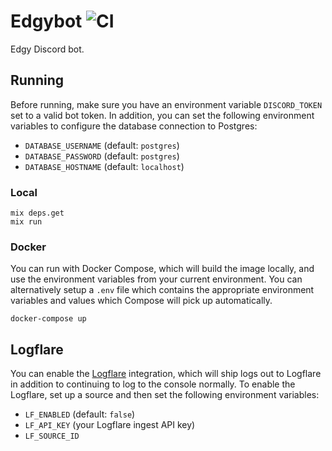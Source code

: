 # Edgybot ![CI](https://github.com/jswny/edgybot/workflows/CI/badge.svg)

Edgy Discord bot.

## Running

Before running, make sure you have an environment variable `DISCORD_TOKEN` set to a valid bot token. In addition, you can set the following environment variables to configure the database connection to Postgres:

- `DATABASE_USERNAME` (default: `postgres`)
- `DATABASE_PASSWORD` (default: `postgres`)
- `DATABASE_HOSTNAME` (default: `localhost`)

### Local

```shell
mix deps.get
mix run
```

### Docker

You can run with Docker Compose, which will build the image locally, and use the environment variables from your current environment. You can alternatively setup a `.env` file which contains the appropriate environment variables and values which Compose will pick up automatically.

```shell
docker-compose up
```

## Logflare

You can enable the [Logflare](https://logflare.app/) integration, which will ship logs out to Logflare in addition to continuing to log to the console normally. To enable the Logflare, set up a source and then set the following environment variables:

- `LF_ENABLED` (default: `false`)
- `LF_API_KEY` (your Logflare ingest API key)
- `LF_SOURCE_ID`
